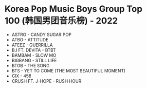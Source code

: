 # Korea Pop Music Boys Group Top 100 (韩国男团音乐榜) - 2022

- ASTRO - CANDY SUGAR POP
- ATBO - ATTITUDE
- ATEEZ - GUERRILLA
- B.I FT. DEVITA - BTBT
- BAMBAM - SLOW MO
- BIGBANG - STILL LIFE
- BTOB - THE SONG
- BTS - YET TO COME (THE MOST BEAUTIFUL MOMENT)
- CIX - 458
- CRUSH FT. J-HOPE - RUSH HOUR
